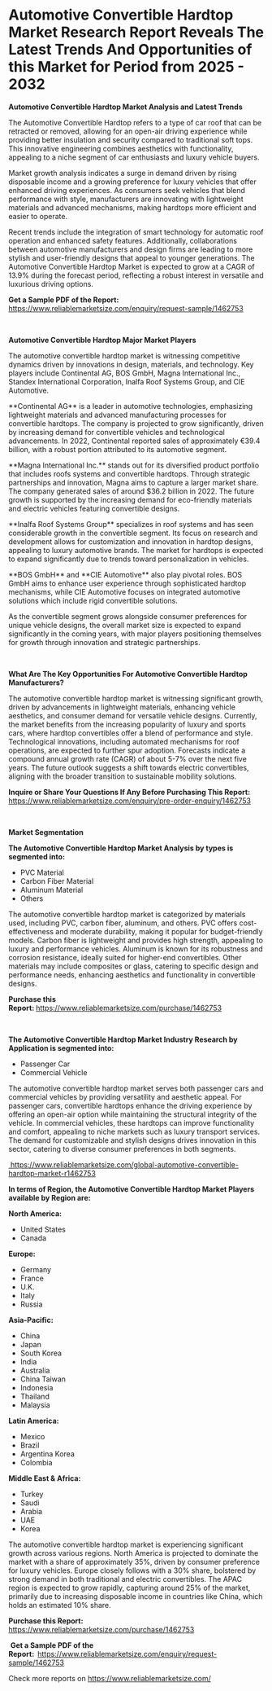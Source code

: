 <p><h1>Automotive Convertible Hardtop Market Research Report Reveals The Latest Trends And Opportunities of this Market for Period from 2025 - 2032</h1></p><p><strong>Automotive Convertible Hardtop Market Analysis and Latest Trends</strong></p>
<p><p>The Automotive Convertible Hardtop refers to a type of car roof that can be retracted or removed, allowing for an open-air driving experience while providing better insulation and security compared to traditional soft tops. This innovative engineering combines aesthetics with functionality, appealing to a niche segment of car enthusiasts and luxury vehicle buyers.</p><p>Market growth analysis indicates a surge in demand driven by rising disposable income and a growing preference for luxury vehicles that offer enhanced driving experiences. As consumers seek vehicles that blend performance with style, manufacturers are innovating with lightweight materials and advanced mechanisms, making hardtops more efficient and easier to operate. </p><p>Recent trends include the integration of smart technology for automatic roof operation and enhanced safety features. Additionally, collaborations between automotive manufacturers and design firms are leading to more stylish and user-friendly designs that appeal to younger generations. The Automotive Convertible Hardtop Market is expected to grow at a CAGR of 13.9% during the forecast period, reflecting a robust interest in versatile and luxurious driving options.</p></p>
<p><strong>Get a Sample PDF of the Report:&nbsp;</strong> <a href="https://www.reliablemarketsize.com/enquiry/request-sample/1462753?utm_campaign=2945&utm_medium=2&utm_source=Github&utm_content=ia&utm_term=31032025&utm_id=automotive-convertible-hardtop">https://www.reliablemarketsize.com/enquiry/request-sample/1462753</a></p>
<p>&nbsp;</p>
<p><strong>Automotive Convertible Hardtop Major Market Players</strong></p>
<p><p>The automotive convertible hardtop market is witnessing competitive dynamics driven by innovations in design, materials, and technology. Key players include Continental AG, BOS GmbH, Magna International Inc., Standex International Corporation, Inalfa Roof Systems Group, and CIE Automotive.</p><p>**Continental AG** is a leader in automotive technologies, emphasizing lightweight materials and advanced manufacturing processes for convertible hardtops. The company is projected to grow significantly, driven by increasing demand for convertible vehicles and technological advancements. In 2022, Continental reported sales of approximately €39.4 billion, with a robust portion attributed to its automotive segment.</p><p>**Magna International Inc.** stands out for its diversified product portfolio that includes roofs systems and convertible hardtops. Through strategic partnerships and innovation, Magna aims to capture a larger market share. The company generated sales of around $36.2 billion in 2022. The future growth is supported by the increasing demand for eco-friendly materials and electric vehicles featuring convertible designs.</p><p>**Inalfa Roof Systems Group** specializes in roof systems and has seen considerable growth in the convertible segment. Its focus on research and development allows for customization and innovation in hardtop designs, appealing to luxury automotive brands. The market for hardtops is expected to expand significantly due to trends toward personalization in vehicles.</p><p>**BOS GmbH** and **CIE Automotive** also play pivotal roles. BOS GmbH aims to enhance user experience through sophisticated hardtop mechanisms, while CIE Automotive focuses on integrated automotive solutions which include rigid convertible solutions.</p><p>As the convertible segment grows alongside consumer preferences for unique vehicle designs, the overall market size is expected to expand significantly in the coming years, with major players positioning themselves for growth through innovation and strategic partnerships.</p></p>
<p>&nbsp;</p>
<p><strong>What Are The Key Opportunities For Automotive Convertible Hardtop Manufacturers?</strong></p>
<p><p>The automotive convertible hardtop market is witnessing significant growth, driven by advancements in lightweight materials, enhancing vehicle aesthetics, and consumer demand for versatile vehicle designs. Currently, the market benefits from the increasing popularity of luxury and sports cars, where hardtop convertibles offer a blend of performance and style. Technological innovations, including automated mechanisms for roof operations, are expected to further spur adoption. Forecasts indicate a compound annual growth rate (CAGR) of about 5-7% over the next five years. The future outlook suggests a shift towards electric convertibles, aligning with the broader transition to sustainable mobility solutions.</p></p>
<p><strong>Inquire or Share Your Questions If Any Before Purchasing This Report:</strong> <a href="https://www.reliablemarketsize.com/enquiry/pre-order-enquiry/1462753?utm_campaign=2945&utm_medium=2&utm_source=Github&utm_content=ia&utm_term=31032025&utm_id=automotive-convertible-hardtop">https://www.reliablemarketsize.com/enquiry/pre-order-enquiry/1462753</a></p>
<p>&nbsp;</p>
<p><strong>Market Segmentation</strong></p>
<p><strong>The Automotive Convertible Hardtop Market Analysis by types is segmented into:</strong></p>
<p><ul><li>PVC Material</li><li>Carbon Fiber Material</li><li>Aluminum Material</li><li>Others</li></ul></p>
<p><p>The automotive convertible hardtop market is categorized by materials used, including PVC, carbon fiber, aluminum, and others. PVC offers cost-effectiveness and moderate durability, making it popular for budget-friendly models. Carbon fiber is lightweight and provides high strength, appealing to luxury and performance vehicles. Aluminum is known for its robustness and corrosion resistance, ideally suited for higher-end convertibles. Other materials may include composites or glass, catering to specific design and performance needs, enhancing aesthetics and functionality in convertible designs.</p></p>
<p><strong>Purchase this Report:&nbsp;</strong><a href="https://www.reliablemarketsize.com/purchase/1462753?utm_campaign=2945&utm_medium=2&utm_source=Github&utm_content=ia&utm_term=31032025&utm_id=automotive-convertible-hardtop">https://www.reliablemarketsize.com/purchase/1462753</a></p>
<p>&nbsp;</p>
<p><strong>The Automotive Convertible Hardtop Market Industry Research by Application is segmented into:</strong></p>
<p><ul><li>Passenger Car</li><li>Commercial Vehicle</li></ul></p>
<p><p>The automotive convertible hardtop market serves both passenger cars and commercial vehicles by providing versatility and aesthetic appeal. For passenger cars, convertible hardtops enhance the driving experience by offering an open-air option while maintaining the structural integrity of the vehicle. In commercial vehicles, these hardtops can improve functionality and comfort, appealing to niche markets such as luxury transport services. The demand for customizable and stylish designs drives innovation in this sector, catering to diverse consumer preferences in both segments.</p></p>
<p><a href="https://www.reliablemarketsize.com/global-automotive-convertible-hardtop-market-r1462753?utm_campaign=2945&utm_medium=2&utm_source=Github&utm_content=ia&utm_term=31032025&utm_id=automotive-convertible-hardtop">&nbsp;https://www.reliablemarketsize.com/global-automotive-convertible-hardtop-market-r1462753</a></p>
<p><strong>In terms of Region, the Automotive Convertible Hardtop Market Players available by Region are:</strong></p>
<p>
    <p> <strong> North America: </strong>
        <ul>
            <li>United States</li>
            <li>Canada</li>
        </ul>
        </p> 
    <p> <strong> Europe: </strong>
        <ul>
            <li>Germany</li>
            <li>France</li>
            <li>U.K.</li>
            <li>Italy</li>
            <li>Russia</li>
        </ul>
        </p> 
    <p> <strong> Asia-Pacific: </strong>
        <ul>
            <li>China</li>
            <li>Japan</li>
            <li>South Korea</li>
            <li>India</li>
            <li>Australia</li>
            <li>China Taiwan</li>
            <li>Indonesia</li>
            <li>Thailand</li>
            <li>Malaysia</li>
        </ul>
        </p> 
    <p> <strong> Latin America: </strong>
        <ul>
            <li>Mexico</li>
            <li>Brazil</li>
            <li>Argentina Korea</li>
            <li>Colombia</li>
        </ul>
        </p> 
    <p> <strong> Middle East & Africa: </strong>
        <ul>
            <li>Turkey</li>
            <li>Saudi</li>
            <li>Arabia</li>
            <li>UAE</li>
            <li>Korea</li>
        </ul>
    </p>
    </p>
<p><p>The automotive convertible hardtop market is experiencing significant growth across various regions. North America is projected to dominate the market with a share of approximately 35%, driven by consumer preference for luxury vehicles. Europe closely follows with a 30% share, bolstered by strong demand in both traditional and electric convertibles. The APAC region is expected to grow rapidly, capturing around 25% of the market, primarily due to increasing disposable income in countries like China, which holds an estimated 10% share.</p></p>
<p><strong>Purchase this Report: </strong><a href="https://www.reliablemarketsize.com/purchase/1462753?utm_campaign=2945&utm_medium=2&utm_source=Github&utm_content=ia&utm_term=31032025&utm_id=automotive-convertible-hardtop">https://www.reliablemarketsize.com/purchase/1462753</a></p>
<p>&nbsp;<strong>Get a Sample PDF of the Report:&nbsp;&nbsp;</strong><a href="https://www.reliablemarketsize.com/enquiry/request-sample/1462753?utm_campaign=2945&utm_medium=2&utm_source=Github&utm_content=ia&utm_term=31032025&utm_id=automotive-convertible-hardtop">https://www.reliablemarketsize.com/enquiry/request-sample/1462753</a></p>
<p><strong></strong></p>
<p>Check more reports on <a href="https://www.reliablemarketsize.com/?utm_campaign=2945&utm_medium=2&utm_source=Github&utm_content=ia&utm_term=31032025&utm_id=automotive-convertible-hardtop">https://www.reliablemarketsize.com/</a></p>